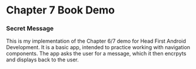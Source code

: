 # Chapter 7 Book Demo
### Secret Message
This is my implementation of the Chapter 6/7 demo for Head First Android Development. It is a basic app, intended to practice working with navigation components. The app asks the user for a message, which it then encrpyts and displays back to the user.
